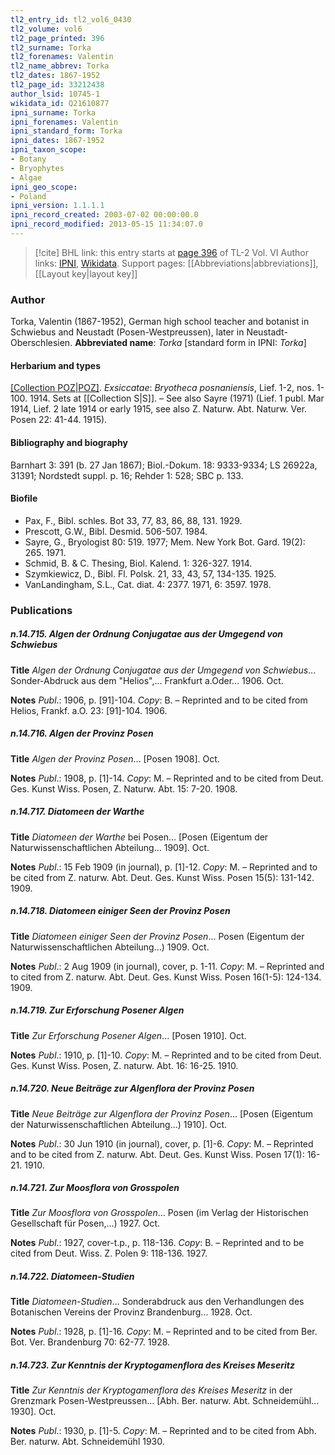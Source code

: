 ```yaml
---
tl2_entry_id: tl2_vol6_0430
tl2_volume: vol6
tl2_page_printed: 396
tl2_surname: Torka
tl2_forenames: Valentin
tl2_name_abbrev: Torka
tl2_dates: 1867-1952
tl2_page_id: 33212438
author_lsid: 10745-1
wikidata_id: Q21610877
ipni_surname: Torka
ipni_forenames: Valentin
ipni_standard_form: Torka
ipni_dates: 1867-1952
ipni_taxon_scope: 
- Botany
- Bryophytes
- Algae
ipni_geo_scope: 
- Poland
ipni_version: 1.1.1.1
ipni_record_created: 2003-07-02 00:00:00.0
ipni_record_modified: 2013-05-15 11:34:07.0
---
```


> [!cite] BHL link: this entry starts at [page 396](https://www.biodiversitylibrary.org/page/33212438) of TL-2 Vol. VI
> Author links: [IPNI](https://www.ipni.org/a/10745-1), [Wikidata](https://www.wikidata.org/wiki/Q21610877). Support pages: [[Abbreviations|abbreviations]], [[Layout key|layout key]]

### Author

Torka, Valentin (1867-1952), German high school teacher and botanist in Schwiebus and Neustadt (Posen-Westpreussen), later in Neustadt-Oberschlesien. 
**Abbreviated name**: *Torka* \[standard form in IPNI: *Torka*\]

#### Herbarium and types

[[Collection POZ|POZ]](?).
*Exsiccatae*: *Bryotheca posnaniensis*, Lief. 1-2, nos. 1-100. 1914. Sets at [[Collection S|S]]. – See also Sayre (1971) (Lief. 1 publ. Mar 1914, Lief. 2 late 1914 or early 1915, see also Z. Naturw. Abt. Naturw. Ver. Posen 22: 41-44. 1915).

#### Bibliography and biography

Barnhart 3: 391 (b. 27 Jan 1867); Biol.-Dokum. 18: 9333-9334; LS 26922a, 31391; Nordstedt suppl. p. 16; Rehder 1: 528; SBC p. 133.

#### Biofile

- Pax, F., Bibl. schles. Bot 33, 77, 83, 86, 88, 131. 1929.
- Prescott, G.W., Bibl. Desmid. 506-507. 1984.
- Sayre, G., Bryologist 80: 519. 1977; Mem. New York Bot. Gard. 19(2): 265. 1971.
- Schmid, B. & C. Thesing, Biol. Kalend. 1: 326-327. 1914.
- Szymkiewicz, D., Bibl. Fl. Polsk. 21, 33, 43, 57, 134-135. 1925.
- VanLandingham, S.L., Cat. diat. 4: 2377. 1971, 6: 3597. 1978.

### Publications

##### n.14.715. Algen der Ordnung Conjugatae aus der Umgegend von Schwiebus

**Title**
*Algen der Ordnung Conjugatae aus der Umgegend von Schwiebus*... Sonder-Abdruck aus dem "Helios",... Frankfurt a.Oder... 1906. Oct.

**Notes**
*Publ*.: 1906, p. \[91\]-104. *Copy*: B. – Reprinted and to be cited from Helios, Frankf. a.O. 23: \[91\]-104. 1906.

##### n.14.716. Algen der Provinz Posen

**Title**
*Algen der Provinz Posen*... \[Posen 1908\]. Oct.

**Notes**
*Publ*.: 1908, p. \[1\]-14. *Copy*: M. – Reprinted and to be cited from Deut. Ges. Kunst Wiss. Posen, Z. Naturw. Abt. 15: 7-20. 1908.

##### n.14.717. Diatomeen der Warthe

**Title**
*Diatomeen der Warthe* bei Posen... \[Posen (Eigentum der Naturwissenschaftlichen Abteilung... 1909\]. Oct.

**Notes**
*Publ*.: 15 Feb 1909 (in journal), p. \[1\]-12. *Copy*: M. – Reprinted and to be cited from Z. naturw. Abt. Deut. Ges. Kunst Wiss. Posen 15(5): 131-142. 1909.

##### n.14.718. Diatomeen einiger Seen der Provinz Posen

**Title**
*Diatomeen einiger Seen der Provinz Posen*... Posen (Eigentum der Naturwissenschaftlichen Abteilung...) 1909. Oct.

**Notes**
*Publ*.: 2 Aug 1909 (in journal), cover, p. 1-11. *Copy*: M. – Reprinted and to cited from Z. naturw. Abt. Deut. Ges. Kunst Wiss. Posen 16(1-5): 124-134. 1909.

##### n.14.719. Zur Erforschung Posener Algen

**Title**
*Zur Erforschung Posener Algen*... \[Posen 1910\]. Oct.

**Notes**
*Publ*.: 1910, p. \[1\]-10. *Copy*: M. – Reprinted and to be cited from Deut. Ges. Kunst Wiss. Posen, Z. naturw. Abt. 16: 16-25. 1910.

##### n.14.720. Neue Beiträge zur Algenflora der Provinz Posen

**Title**
*Neue Beiträge zur Algenflora der Provinz Posen*... \[Posen (Eigentum der Naturwissenschaftlichen Abteilung...) 1910\]. Oct.

**Notes**
*Publ*.: 30 Jun 1910 (in journal), cover, p. \[1\]-6. *Copy*: M. – Reprinted and to be cited from Z. naturw. Abt. Deut. Ges. Kunst Wiss. Posen 17(1): 16-21. 1910.

##### n.14.721. Zur Moosflora von Grosspolen

**Title**
*Zur Moosflora von Grosspolen*... Posen (im Verlag der Historischen Gesellschaft für Posen,...) 1927. Oct.

**Notes**
*Publ*.: 1927, cover-t.p., p. 118-136. *Copy*: B. – Reprinted and to be cited from Deut. Wiss. Z. Polen 9: 118-136. 1927.

##### n.14.722. Diatomeen-Studien

**Title**
*Diatomeen-Studien*... Sonderabdruck aus den Verhandlungen des Botanischen Vereins der Provinz Brandenburg... 1928. Oct.

**Notes**
*Publ*.: 1928, p. \[1\]-16. *Copy*: M. – Reprinted and to be cited from Ber. Bot. Ver. Brandenburg 70: 62-77. 1928.

##### n.14.723. Zur Kenntnis der Kryptogamenflora des Kreises Meseritz

**Title**
*Zur Kenntnis der Kryptogamenflora des Kreises Meseritz* in der Grenzmark Posen-Westpreussen... \[Abh. Ber. naturw. Abt. Schneidemühl... 1930\]. Oct.

**Notes**
*Publ*.: 1930, p. \[1\]-5. *Copy*: M. – Reprinted and to be cited from Abh. Ber. naturw. Abt. Schneidemühl 1930.

